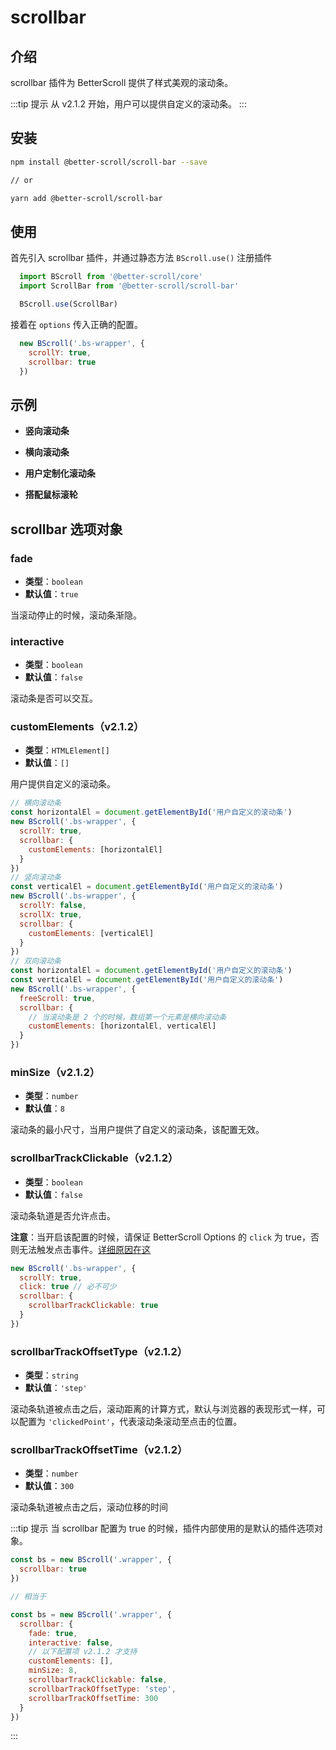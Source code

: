 # scrollbar

## 介绍

scrollbar 插件为 BetterScroll 提供了样式美观的滚动条。

:::tip 提示
从 v2.1.2 开始，用户可以提供自定义的滚动条。
:::

## 安装

```bash
npm install @better-scroll/scroll-bar --save

// or

yarn add @better-scroll/scroll-bar
```

## 使用

首先引入 scrollbar 插件，并通过静态方法 `BScroll.use()` 注册插件

```js
  import BScroll from '@better-scroll/core'
  import ScrollBar from '@better-scroll/scroll-bar'

  BScroll.use(ScrollBar)
```

接着在 `options` 传入正确的配置。

```js
  new BScroll('.bs-wrapper', {
    scrollY: true,
    scrollbar: true
  })
```
## 示例

  - **竖向滚动条**

    <demo qrcode-url="scrollbar/vertical" :render-code="true">
      <template slot="code-template">
        <<< @/examples/vue/components/scrollbar/vertical.vue?template
      </template>
      <template slot="code-script">
        <<< @/examples/vue/components/scrollbar/vertical.vue?script
      </template>
      <template slot="code-style">
        <<< @/examples/vue/components/scrollbar/vertical.vue?style
      </template>
      <scrollbar-vertical slot="demo"></scrollbar-vertical>
    </demo>

  - **横向滚动条**

    <demo qrcode-url="scrollbar/horizontal" :render-code="true">
      <template slot="code-template">
        <<< @/examples/vue/components/scrollbar/horizontal.vue?template
      </template>
      <template slot="code-script">
        <<< @/examples/vue/components/scrollbar/horizontal.vue?script
      </template>
      <template slot="code-style">
        <<< @/examples/vue/components/scrollbar/horizontal.vue?style
      </template>
      <scrollbar-horizontal slot="demo"></scrollbar-horizontal>
    </demo>

  - **用户定制化滚动条**

    <demo qrcode-url="scrollbar/custom" :render-code="true">
      <template slot="code-template">
        <<< @/examples/vue/components/scrollbar/custom.vue?template
      </template>
      <template slot="code-script">
        <<< @/examples/vue/components/scrollbar/custom.vue?script
      </template>
      <template slot="code-style">
        <<< @/examples/vue/components/scrollbar/custom.vue?style
      </template>
      <scrollbar-custom slot="demo"></scrollbar-custom>
    </demo>

  - **搭配鼠标滚轮**

    <demo qrcode-url="scrollbar/mousewheel" :render-code="true">
      <template slot="code-template">
        <<< @/examples/vue/components/scrollbar/mousewheel.vue?template
      </template>
      <template slot="code-script">
        <<< @/examples/vue/components/scrollbar/mousewheel.vue?script
      </template>
      <template slot="code-style">
        <<< @/examples/vue/components/scrollbar/mousewheel.vue?style
      </template>
      <scrollbar-mousewheel slot="demo"></scrollbar-mousewheel>
    </demo>

## scrollbar 选项对象

### fade

  - **类型**：`boolean`
  - **默认值**：`true`

  当滚动停止的时候，滚动条渐隐。

### interactive

  - **类型**：`boolean`
  - **默认值**：`false`

  滚动条是否可以交互。

### customElements（v2.1.2）

  - **类型**：`HTMLElement[]`
  - **默认值**：`[]`

  用户提供自定义的滚动条。

  ```js
  // 横向滚动条
  const horizontalEl = document.getElementById('用户自定义的滚动条')
  new BScroll('.bs-wrapper', {
    scrollY: true,
    scrollbar: {
      customElements: [horizontalEl]
    }
  })
  // 竖向滚动条
  const verticalEl = document.getElementById('用户自定义的滚动条')
  new BScroll('.bs-wrapper', {
    scrollY: false,
    scrollX: true,
    scrollbar: {
      customElements: [verticalEl]
    }
  })
  // 双向滚动条
  const horizontalEl = document.getElementById('用户自定义的滚动条')
  const verticalEl = document.getElementById('用户自定义的滚动条')
  new BScroll('.bs-wrapper', {
    freeScroll: true,
    scrollbar: {
      // 当滚动条是 2 个的时候，数组第一个元素是横向滚动条
      customElements: [horizontalEl, verticalEl]
    }
  })
  ```

### minSize（v2.1.2）

  - **类型**：`number`
  - **默认值**：`8`

  滚动条的最小尺寸，当用户提供了自定义的滚动条，该配置无效。

### scrollbarTrackClickable（v2.1.2）

  - **类型**：`boolean`
  - **默认值**：`false`

  滚动条轨道是否允许点击。

  **注意**：当开启该配置的时候，请保证 BetterScroll Options 的 `click` 为 true，否则无法触发点击事件。[详细原因在这](../FAQ/diagnosis.html#【问题四】为什么-betterscroll-content-内部的所有的-click-事件的侦听器都不触发？)

  ```js
  new BScroll('.bs-wrapper', {
    scrollY: true,
    click: true // 必不可少
    scrollbar: {
      scrollbarTrackClickable: true
    }
  })
  ```

### scrollbarTrackOffsetType（v2.1.2）

  - **类型**：`string`
  - **默认值**：`'step'`

  滚动条轨道被点击之后，滚动距离的计算方式，默认与浏览器的表现形式一样，可以配置为 `'clickedPoint'`，代表滚动条滚动至点击的位置。

### scrollbarTrackOffsetTime（v2.1.2）

  - **类型**：`number`
  - **默认值**：`300`

  滚动条轨道被点击之后，滚动位移的时间

:::tip 提示
当 scrollbar 配置为 true 的时候，插件内部使用的是默认的插件选项对象。

```js
const bs = new BScroll('.wrapper', {
  scrollbar: true
})

// 相当于

const bs = new BScroll('.wrapper', {
  scrollbar: {
    fade: true,
    interactive: false,
    // 以下配置项 v2.1.2 才支持
    customElements: [],
    minSize: 8,
    scrollbarTrackClickable: false,
    scrollbarTrackOffsetType: 'step',
    scrollbarTrackOffsetTime: 300
  }
})
```
:::